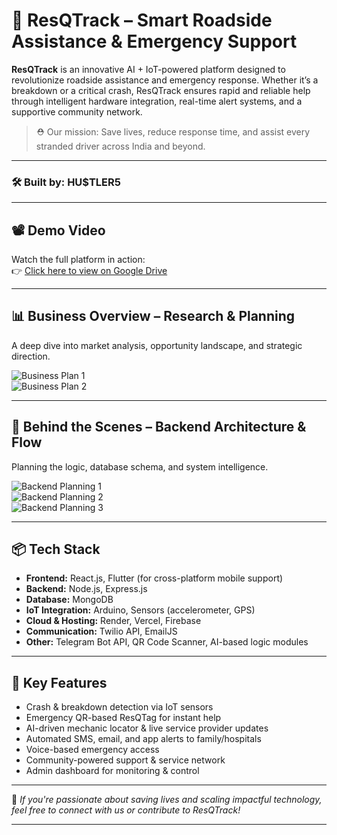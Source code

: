 # 🚨 ResQTrack – Smart Roadside Assistance & Emergency Support

**ResQTrack** is an innovative AI + IoT-powered platform designed to revolutionize roadside assistance and emergency response. Whether it’s a breakdown or a critical crash, ResQTrack ensures rapid and reliable help through intelligent hardware integration, real-time alert systems, and a supportive community network.

> ⛑️ Our mission: Save lives, reduce response time, and assist every stranded driver across India and beyond.

---

### 🛠️ Built by: **HU$TLER5**

---

## 📽️ Demo Video  
Watch the full platform in action:  
👉 [Click here to view on Google Drive](https://drive.google.com/file/d/17eLjHWzF9BDr8P2Nw03Sy7bKHnkDPsfD/view?usp=sharing)

---

## 📊 Business Overview – Research & Planning  
A deep dive into market analysis, opportunity landscape, and strategic direction.

![Business Plan 1](https://github.com/user-attachments/assets/73d4fa31-8f28-4e63-8406-430475454e38)  
![Business Plan 2](https://github.com/user-attachments/assets/48672338-769d-4a97-a2b8-02857daf506c)

---

## 🧠 Behind the Scenes – Backend Architecture & Flow  
Planning the logic, database schema, and system intelligence.

![Backend Planning 1](https://github.com/user-attachments/assets/b09c8999-0dc6-4163-b165-b5cf286189ca)  
![Backend Planning 2](https://github.com/user-attachments/assets/cce15e13-4826-46e1-b548-9e7c91b11c70)  
![Backend Planning 3](https://github.com/user-attachments/assets/38431dbc-2d57-43e0-9994-1ac4dad6b742)

---

## 📦 Tech Stack

- **Frontend:** React.js, Flutter (for cross-platform mobile support)  
- **Backend:** Node.js, Express.js  
- **Database:** MongoDB  
- **IoT Integration:** Arduino, Sensors (accelerometer, GPS)  
- **Cloud & Hosting:** Render, Vercel, Firebase  
- **Communication:** Twilio API, EmailJS  
- **Other:** Telegram Bot API, QR Code Scanner, AI-based logic modules

---

## 📌 Key Features

- Crash & breakdown detection via IoT sensors  
- Emergency QR-based ResQTag for instant help  
- AI-driven mechanic locator & live service provider updates  
- Automated SMS, email, and app alerts to family/hospitals  
- Voice-based emergency access  
- Community-powered support & service network  
- Admin dashboard for monitoring & control

---

📣 *If you're passionate about saving lives and scaling impactful technology, feel free to connect with us or contribute to ResQTrack!*

---


